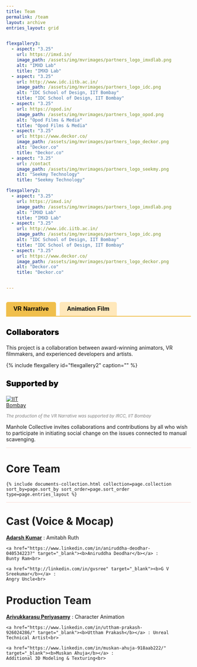 ```yaml
---
title: Team
permalink: /team
layout: archive
entries_layout: grid


flexgallery3:
  - aspect: "3.25"
    url: https://imxd.in/
    image_path: /assets/img/mvrimages/partners_logo_imxdlab.png
    alt: "IMXD Lab"
    title: "IMXD Lab"
  - aspect: "3.25"
    url: http://www.idc.iitb.ac.in/
    image_path: /assets/img/mvrimages/partners_logo_idc.png
    alt: "IDC School of Design, IIT Bombay"
    title: "IDC School of Design, IIT Bombay"
  - aspect: "3.25"
    url: https://opod.in/
    image_path: /assets/img/mvrimages/partners_logo_opod.png
    alt: "Opod Films & Media"
    title: "Opod Films & Media"
  - aspect: "3.25"
    url: https://www.deckor.co/
    image_path: /assets/img/mvrimages/partners_logo_deckor.png
    alt: "Deckor.co"
    title: "Deckor.co"    
  - aspect: "3.25"
    url: /contact
    image_path: /assets/img/mvrimages/partners_logo_seekmy.png
    alt: "Seekmy Technology"
    title: "Seekmy Technology"

flexgallery2:
  - aspect: "3.25"
    url: https://imxd.in/
    image_path: /assets/img/mvrimages/partners_logo_imxdlab.png
    alt: "IMXD Lab"
    title: "IMXD Lab"
  - aspect: "3.25"
    url: http://www.idc.iitb.ac.in/
    image_path: /assets/img/mvrimages/partners_logo_idc.png
    alt: "IDC School of Design, IIT Bombay"
    title: "IDC School of Design, IIT Bombay"
  - aspect: "3.25"
    url: https://www.deckor.co/
    image_path: /assets/img/mvrimages/partners_logo_deckor.png
    alt: "Deckor.co"
    title: "Deckor.co"


---
```


<div class="tab-buttons">
  <button id="vr-narrative" class="tab-button active">VR Narrative</button>
  <button id="animation-film" class="tab-button">Animation Film</button>
</div>

<div id="content-vr-narrative" class="tab-content active">
  <h3>Collaborators</h3>
  <p>
    This project is a collaboration between award-winning animators, VR filmmakers, and experienced developers 
and artists.
  </p>
  {% include flexgallery id="flexgallery2" caption="" %}

  <h3>Supported by</h3>
  <div style="width:100%; max-width:80px; margin-top: 0px">
    <a href="https://www.iitb.ac.in/" target="_blank">
      <img src="{{ site.url }}{{ site.baseurl }}/assets/img/mvrimages/iitb_png.png" alt="IIT Bombay">
    </a>
  </div>

<small style="color:grey"><i>The production of  the VR Narrative was supported by IRCC, IIT Bombay</i></small>
  <br>
  <p>
    Manhole Collective invites collaborations and contributions by all who wish to participate in initiating social change 
on the issues connected to manual scavenging.
  </p>

  <hr style="height:1px;border-width:0;color:#fcd5ce;background-color:#fcd5ce">

<div id="main" role="main" style="margin-top: 20px; padding-bottom: 0px; padding-right: 0;padding-left: 0;">
  <h1 id="page-title" class="page__title">Core Team</h1>

  <div class="entries-{{ page.entries_layout }}">

    {% include documents-collection.html collection=page.collection sort_by=page.sort_by sort_order=page.sort_order
    type=page.entries_layout %}
  </div>

</div>
<hr style="height:1px;border-width:0;color:#fcd5ce;background-color:#fcd5ce"> 

<div id="main" role="main" style="margin-top: 0px; padding-bottom: 0px; padding-right: 60px;padding-left: 0; display: inline-block; vertical-align : top;">
  <h1 id="page-title" class="page__title" style="margin-top: 20px;">Cast (Voice & Mocap)</h1>
  <p>
    <a href="https://www.linkedin.com/in/adarsh-kumar-85a91a272/" target="_blank"><b>Adarsh Kumar</b></a> :
    Amitabh Ruth<br>

    <a href="https://www.linkedin.com/in/aniruddha-deodhar-040534223?" target="_blank"><b>Aniruddha Deodhar</b></a> : Bunty Ram<br>

    <a href="http://linkedin.com/in/gvsree" target="_blank"><b>G V Sreekumar</b></a> :
    Angry Uncle<br>
  </p>
</div>  

<div id="main" role="main" style="margin-top: 0px; padding-bottom: 0px; padding-right: 60px;padding-left: 0; display: inline-block; vertical-align : top;">
  <h1 id="page-title" class="page__title" style="margin-top: 20px;">Production Team</h1>
  <p>
    <a href="https://www.linkedin.com/in/artarivu/" target="_blank"><b>Arivukkarasu Periyasamy</b></a> :
     Character Animation<br>

    <a href="https://www.linkedin.com/in/uttham-prakash-926024286/" target="_blank"><b>Uttham Prakash</b></a> : Unreal Technical Artist<br>

    <a href="https://www.linkedin.com/in/muskan-ahuja-918aab222/" target="_blank"><b>Muskan Ahuja</b></a> :
    Additional 3D Modeling & Texturing<br>

  </p>
</div>

</div>

<div id="content-animation-film" class="tab-content">

  <h3>Collaborators</h3>
  <p>
    This project is a collaboration between award-winning animators, VR filmmakers, and experienced developers and artists.
  </p>
  {% include flexgallery id="flexgallery3" caption="" %}

  <h3>Supported by</h3>
  <div style="width:100%; max-width:200px; margin-top: 0px">
    <a href="https://www.unrealengine.com/" target="_blank">
      <img src="{{ site.url }}{{ site.baseurl }}/assets/img/mvrimages/unreal.png" alt="Unreal Engine">
    </a>
  </div>
  <small style="color:grey"><i>The short film was supported by Epic Games.</i></small>
  <br>
  <p>
    Manhole Collective invites collaborations and contributions by all who wish to participate in initiating social change on the issues connected to manual scavenging. 
    <a href="{{ site.baseurl }}/contact" target="_self">Reach out to us.</a>
  </p>

<hr style="height:1px;border-width:0;color:#fcd5ce;background-color:#fcd5ce">

<div id="main" role="main" 
     style="margin-top: 20px; padding-bottom: 0px; padding-right: 0; padding-left: 0; position: relative; z-index: 9999; overflow: hidden;">
  <h1 id="page-title" class="page__title">Core Team</h1>

  <div class="entries-{{ page.entries_layout }}">
    {% include documents-collection.html collection=page.collection sort_by=page.sort_by sort_order=page.sort_order
    type=page.entries_layout %}
  </div>
</div>

<hr style="height:1px;border-width:0;color:#fcd5ce;background-color:#fcd5ce">

<div id="main" role="main"
  style="margin-top: 0px; padding-bottom: 0px; padding-right: 60px;padding-left: 0; display: inline-block; vertical-align : top;">
  <h1 id="page-title" class="page__title" style="margin-top: 20px;">Art Team</h1>
  <p>
    <a href="https://www.instagram.com/art_polobhingare/" target="_blank"><b>Shubhankar Bhingare</b></a> : Concept
    Artist<br><br>

   (Deckor Team)<br>

   <a href="https://www.linkedin.com/in/neilmani/" target="_blank"><b>Neilmani Sharma</b></a> : CG Supervisor<br>

    <a href="https://www.linkedin.com/in/yaman-upadhyay-113546b1/" target="_blank"><b>Yaman Upadhyay</b></a> : Modeling Supervisor<br>

    <a href="https://www.linkedin.com/in/rhythm-aggarwal-643a7411a/" target="_blank"><b>Rhythm Aggarwal</b></a> : Modeling Artist<br>

    <a href="https://www.deckor.co/" target="_blank"><b>Jatin Kashyap</b></a> : Modeling Artist <br>

    <a href="https://www.deckor.co/" target="_blank"><b>Ravi Sah</b></a> : Modeling Artist<br>

    <a href="https://www.deckor.co/" target="_blank"><b>Ravi Saini</b></a> : Texture Artist<br>

    <a href="https://www.deckor.co/" target="_blank"><b>Deepak Singh</b></a> : Texture artist<br>

    <a href="https://www.deckor.co/" target="_blank"><b>Siddharth Vajpai</b></a> : Texture artist<br>

    <a href="https://www.deckor.co/" target="_blank"><b>Henna Chawla</b></a> : Manager  <span style="color: white;">&ensp;&ensp;&ensp;&ensp;&ensp;&ensp;&ensp;&ensp;&ensp;&ensp;&ensp;&ensp;&ensp;&ensp;&ensp;&ensp;&ensp;&ensp;.</span>
  </p>
</div>

<div id="main" role="main"
  style="margin-top: 0px; padding-bottom: 0px; padding-right: 0px;padding-left: 0; display: inline-block; vertical-align : top;">
  <h1 id="page-title" class="page__title" style="margin-top: 20px;">Animation Team</h1>
  <p>
    <a href="https://www.linkedin.com/in/gokulcj/" target="_blank"><b>Gokul C J</b></a> : Creature (Billu) Animation<br>

    <a href="https://www.behance.net/toulside" target="_blank"><b>Srivatsav Cheruku</b></a> : Additional Character
    Animation<br>&ensp;&ensp;&ensp;&ensp;&ensp;&ensp;& Secondary Mo-Cap Cleanup<br>

    <a href="https://www.behance.net/saikiranlavudiya" target="_blank"><b>Sai Kiran Lavudiya</b></a> : Secondary Mo-Cap
    Cleanup<br>

    <a href="https://in.linkedin.com/in/raobott" target="_blank"><b>Ravi Rao</b></a> : Animation Consultant
  </p>

  <h1 id="page-title" class="page__title" style="margin-top: 40px;">Music Team</h1>
  <p>
    <a href="https://www.linkedin.com/in/bimal-thankachan-7454039b" target="_blank"><b>Bimal Thankachan</b></a> :
    Original Music & Theme Song<br>

    <a href="https://in.linkedin.com/in/tanmaykashyap" target="_blank"><b>Tanmay Kashyap</b></a> : Teaser Rap Song<br>

    <a href="#" target="_blank"><b>Dr. Mukund Oke</b></a> : Opening Song

  </p>
</div>

<hr style="height:1px;border-width:0;color:#fcd5ce;background-color:#fcd5ce">
<div id="main" role="main"
  style="margin-top: 0px; padding-bottom: 0px; padding-right: 60px;padding-left: 0; display: inline-block; vertical-align : top;">
  <h1 id="page-title" class="page__title" style="margin-top: 20px;">Voice Team</h1>
  <p>
    <a href="https://www.imdb.com/name/nm12151759/" target="_blank"><b>Ashish Singh</b></a> : Voice of Amitabh <br>

    <a href="https://www.imdb.com/name/nm13214289/" target="_blank"><b>Abhishek Singh</b></a> : Voice of Bunty<br>

    <a href="https://www.imdb.com/name/nm13214290/" target="_blank"><b>Arun Singh</b></a> : Voice of Uncle
  </p>

  <h1 id="page-title" class="page__title"  style="margin-top: 40px;">Motion Capture Team</h1>
  <p>
    <a href="https://coe.avgc.in/" target="_blank"><b>ABAI Centre of Excellence</b></a>, Bengaluru<br>
  </p>

  <h1 id="page-title" class="page__title"  style="margin-top: 40px;">Face Capture Team</h1>
  <p>
    <a href="#" target="_blank"><b>Harsh Raj</b></a> : Face-Cap Actor (Amitabh &
    Uncle)<br>&ensp;&ensp;&ensp;&ensp;&ensp;&ensp;& Mo-Cap Reference Actor (Amitabh)<br>

    <a href="#" target="_blank"><b>Kumar Saurabh</b></a> : Face-Cap Actor
    (Bunty)<br>&ensp;&ensp;&ensp;&ensp;&ensp;&ensp;& Mo-Cap Reference Actor (Bunty)<br>

    <a href="#" target="_blank"><b>Neeraj Mishra</b></a> : Mo-Cap Reference Actor (Uncle)<br>
  </p>
</div>

<div id="main" role="main"
  style="margin-top: 0px; padding-bottom: 0px; padding-right: 0px;padding-left: 0; display: inline-block; vertical-align : top;">
  <h1 id="page-title" class="page__title" style="margin-top: 20px;">Mo-Cap Cleanup Team</h1><small> (Apple Arts Studios)</small>
  <p>
    <a href="https://www.linkedin.com/in/neelmadhu/" target="_blank"><b>Neel Madhu</b></a> : Mo-Cap supervisor<br>

    <a href="https://www.appleartsstudios.com/" target="_blank"><b>Venkat Reddy</b></a> : Mo-Cap Tech Lead<br>

    <a href="https://www.appleartsstudios.com/" target="_blank"><b>Karthik Ankamalla</b></a> : Mo-Cap Quality
    Analist<br>

    <a href="https://www.appleartsstudios.com/" target="_blank"><b>Srikanth Arvapally</b></a> : Senior Mo-Cap Artist<br>

    <a href="https://www.appleartsstudios.com/" target="_blank"><b>Prasad Itharaju</b></a> : Senior Mo-Cap Artist<br>

    <a href="https://www.appleartsstudios.com/" target="_blank"><b>Vikram Ediga</b></a> : Senior Mo-Cap Artist<br>

    <a href="https://www.appleartsstudios.com/" target="_blank"><b>Akhil Bharatha</b></a> : Mo-Cap Artist<br>

    <a href="https://www.appleartsstudios.com/" target="_blank"><b>Murali Krishna Gorla</b></a> : Mo-Cap Artist<br>

    <a href="https://www.appleartsstudios.com/" target="_blank"><b>Rajesh Panugothu</b></a> : Mo-Cap Artist<br>

    <a href="https://www.appleartsstudios.com/" target="_blank"><b>Mohan Sai Andoju</b></a> : Mo-Cap Artist<br>

    <a href="https://www.appleartsstudios.com/" target="_blank"><b>Uday Aldas</b></a> : Mo-Cap Artist<br>

    <a href="https://www.appleartsstudios.com/" target="_blank"><b>Sai Shiva Bonagiri</b></a> : Mo-Cap Artist<br>

    <a href="https://www.appleartsstudios.com/" target="_blank"><b>Sai Ganesh Bijigiri</b></a> : Mo-Cap Artist
  </p>
</div>

<hr style="height:1px;border-width:0;color:#fcd5ce;background-color:#fcd5ce">

<div id="main" role="main"
  style="margin-top: 0px; padding-bottom: 0px; padding-right: 60px;padding-left: 0; display: inline-block; vertical-align : top;">
  <h1 id="page-title" class="page__title" style="margin-top: 20px;">Pre-Production Team</h1>
  <p>
    <a href="https://in.linkedin.com/in/anish-sebastian-a16529172/" target="_blank"><b>Anish Sebastian</b></a> :
    Character Animator (Animatic)<br>

    <a href="https://www.linkedin.com/in/arun-babu-a55a1b124/" target="_blank"><b>Arun Babu</b></a> : 3D Space
    Designer<br>

    <a href="https://www.linkedin.com/in/piyush-priyadarshi-42625819/" target="_blank"><b>Piyush Priyadarshi</b></a> :
    Production Consultant<br>

    <a href="https://www.linkedin.com/in/yogini-oke-05845abb/" target="_blank"><b>Yogini Mukund Oke</b></a> : Story
    Consultant<br>

    <a href="https://in.linkedin.com/in/shivam-kumar-5880a6198" target="_blank"><b>Shivam Kumar</b></a> : Intern
    Student<br>
  </p>
</div>

</div>

<style>

.tab-buttons {
  display: flex;
  gap: 10px;
  margin: 30px 0;
  border-bottom: 2px solid #F0BF4C;
}

.tab-button {
  padding: 10px 20px;
  border: none;
  border-radius: 5px 5px 0 0;
  font-size: 16px;
  cursor: pointer;
  background-color: #FFE8BB;
  color: #000000;
  font-weight: bold;
  outline: none;
}

.tab-button:focus {
  outline: none;
}

.tab-button.active {
  background-color: #F0BF4C;
  color: black;
}

.tab-button:hover {
  background-color: #F0BF4C;
  color: #000000;
}

.tab-content {
  display: none;
}

.tab-content.active {
  display: block;
}

h3 {
  font-weight: 900; 
  font-size: 1.5em; 
  color: #000000; 
}

hr {
  height: 0;
  border-width: 0;
  color: #000000;
  background-color: #fcd5ce;
}
</style>

<script>
document.addEventListener("DOMContentLoaded", function () {
  const buttons = document.querySelectorAll('.tab-button');
  const contents = document.querySelectorAll('.tab-content');

  buttons.forEach(button => {
    button.addEventListener('click', () => {
      buttons.forEach(btn => btn.classList.remove('active'));
      contents.forEach(content => content.classList.remove('active'));

      button.classList.add('active');
      document.getElementById(`content-${button.id}`).classList.add('active');
    });
  });

  const links = document.querySelectorAll('.tab-content a');
  links.forEach(link => {
    link.addEventListener('click', function (event) {
      event.stopPropagation();
    });
  });
});
</script>

